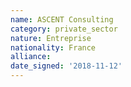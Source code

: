```yaml
---
name: ASCENT Consulting
category: private_sector
nature: Entreprise
nationality: France
alliance: 
date_signed: '2018-11-12'
---
```

    
